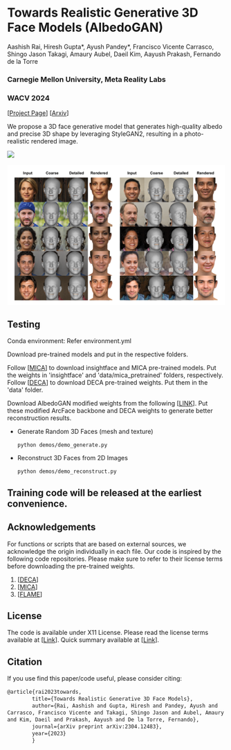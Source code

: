 # Towards Realistic Generative 3D Face Models (AlbedoGAN)

Aashish Rai, Hiresh Gupta*, Ayush Pandey*,  Francisco Vicente Carrasco, Shingo Jason Takagi, Amaury Aubel, Daeil Kim, Aayush Prakash, Fernando de la Torre

### Carnegie Mellon University, Meta Reality Labs

### WACV 2024 

[[Project Page](https://aashishrai3799.github.io/Towards-Realistic-Generative-3D-Face-Models)] [[Arxiv](https://arxiv.org/pdf/2304.12483.pdf)]

We propose a 3D face generative model that generates high-quality albedo and precise 3D shape by leveraging StyleGAN2, resulting in a photo-realistic rendered image.


![](figure_1.png)

![](supp_image.png)


## Testing

Conda environment: Refer environment.yml

Download pre-trained models and put in the respective folders. 

Follow [[MICA](https://github.com/Zielon/MICA)] to download insightface and MICA pre-trained models. Put the weights in 'insightface' and 'data/mica_pretrained' folders, respectively.
Follow [[DECA](https://github.com/yfeng95/DECA)] to download DECA pre-trained weights. Put them in the 'data' folder.

Download AlbedoGAN modified weights from the following [[LINK](https://drive.google.com/drive/folders/1nJw8rUBTLcyhvCMTDohE_KcKKtFI6Orm?usp=sharing)]. Put these modified ArcFace backbone and DECA weights to generate better reconstruction results.

- Generate Random 3D Faces (mesh and texture)
    ```
    python demos/demo_generate.py
    ```
    
- Reconstruct 3D Faces from 2D Images
    ```
    python demos/demo_reconstruct.py
    ```

## Training code will be released at the earliest convenience. 

## Acknowledgements

For functions or scripts that are based on external sources, we acknowledge the origin individually in each file.
Our code is inspired by the following code repositories. Please make sure to refer to their license terms before downloading the pre-trained weights.

1. [[DECA](https://github.com/yfeng95/DECA)]
2. [[MICA](https://github.com/Zielon/MICA)]
3. [[FLAME](https://github.com/soubhiksanyal/FLAME_PyTorch)]
    
## License

The code is available under X11 License. Please read the license terms available at [[Link](https://github.com/aashishrai3799/Towards-Realistic-Generative-3D-Face-Models/blob/main/LICENSE)]. Quick summary available at [[Link](https://www.tldrlegal.com/l/x11)].

## Citation

If you use find this paper/code useful, please consider citing:

```
@article{rai2023towards,
  		title={Towards Realistic Generative 3D Face Models},
  		author={Rai, Aashish and Gupta, Hiresh and Pandey, Ayush and Carrasco, Francisco Vicente and Takagi, Shingo Jason and Aubel, Amaury and Kim, Daeil and Prakash, Aayush and De la Torre, Fernando},
  		journal={arXiv preprint arXiv:2304.12483},
  		year={2023}
 		}
```
